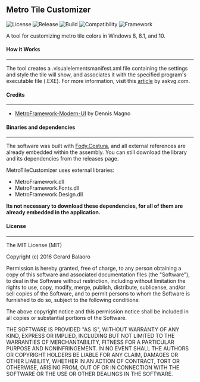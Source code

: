 ##  Metro Tile Customizer ##
![License](https://img.shields.io/badge/license-MIT-red.svg)
![Release](https://img.shields.io/badge/version-v1.0.0-blue.svg)
![Build](https://img.shields.io/badge/build-Stable-brightgreen.svg)
![Compatibility](https://img.shields.io/badge/compatibility-Windows_8/8.1/10-blue.svg)
![Framework](https://img.shields.io/badge/framework_version-4.5.2-lightgrey.svg)

A tool for customizing metro tile colors in Windows 8, 8.1, and 10.

#### How it Works ####

---------------------------------------------------------------------------------------------

The tool creates a .visualelementsmanifest.xml file containing the settings and style the tile will show, and associates it with the specified program's executable file (.EXE). For more information, visit this [article](http://www.askvg.com/tip-customize-start-screen-tiles-background-color-text-color-and-logo-in-windows-8-1/) by askvg.com.

#### Credits ####
---------------------------------------------------------------------------------------------
- [MetroFramework-Modern-UI](https://github.com/dennismagno/metroframework-modern-ui) by Dennis Magno

#### Binaries and dependencies ####
---------------------------------------------------------------------------------------------
The software was built with [Fody.Costura](https://github.com/Fody/Costura), and all external references are already embedded within the assembly. You can still download the library and its dependencies from the releases page.

MetroTileCustomizer uses external libraries:
* MetroFramework.dll
* MetroFramework.Fonts.dll
* MetroFramework.Design.dll

**Its not necessary to download these dependencies, for all of them are already embedded in the application.**

#### License ####
---------------------------------------------------------------------------------------------
The MIT License (MIT)

Copyright (c) 2016 Gerard Balaoro

Permission is hereby granted, free of charge, to any person obtaining a copy of this software and associated documentation files (the "Software"), to deal in the Software without restriction, including without limitation the rights to use, copy, modify, merge, publish, distribute, sublicense, and/or sell copies of the Software, and to permit persons to whom the Software is furnished to do so, subject to the following conditions:

The above copyright notice and this permission notice shall be included in all copies or substantial portions of the Software.

THE SOFTWARE IS PROVIDED "AS IS", WITHOUT WARRANTY OF ANY KIND, EXPRESS OR IMPLIED, INCLUDING BUT NOT LIMITED TO THE WARRANTIES OF MERCHANTABILITY, FITNESS FOR A PARTICULAR PURPOSE AND NONINFRINGEMENT. IN NO EVENT SHALL THE AUTHORS OR COPYRIGHT HOLDERS BE LIABLE FOR ANY CLAIM, DAMAGES OR OTHER LIABILITY, WHETHER IN AN ACTION OF CONTRACT, TORT OR OTHERWISE, ARISING FROM, OUT OF OR IN CONNECTION WITH THE SOFTWARE OR THE USE OR OTHER DEALINGS IN THE SOFTWARE.

